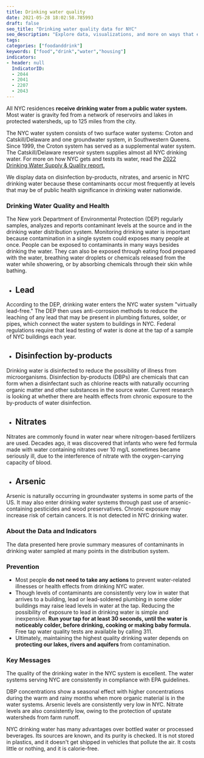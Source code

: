 ```yaml
---
title: Drinking water quality
date: 2021-05-28 18:02:58.785993
draft: false
seo_title: "Drinking water quality data for NYC"
seo_description: "Explore data, visualizations, and more on ways that environments shape health in New York City's neighborhoods.."
tags: 
categories: ["foodanddrink"]
keywords: ["food","drink","water","housing"]
indicators:
- header: null
  IndicatorID:
  - 2044
  - 2041
  - 2207
  - 2043
---
```


All NYC residences **receive drinking water from a public water system.** Most water is gravity fed from a network of reservoirs and lakes in protected watersheds, up to 125 miles from the city.

The NYC water system consists of two surface water systems: Croton and Catskill/Delaware and one groundwater system, in Southwestern Queens. Since 1999, the Croton system has served as a supplemental water system. The Catskill/Delaware reservoir system supplies almost all NYC drinking water. For more on how NYC gets and tests its water, read the [2022 Drinking Water Supply & Quality report.](https://www.nyc.gov/site/dep/about/drinking-water-supply-quality-report.page)

We display data on disinfection by-products, nitrates, and arsenic in NYC drinking water because these contaminants occur most frequently at levels that may be of public health significance in drinking water nationwide. 

### Drinking Water Quality and Health

The New york Department of Environmental Protection (DEP) regularly samples, analyzes and reports contaminant levels at the source and in the drinking water distribution system. Monitoring drinking water is important because contamination in a single system could exposes many people at once. People can be exposed to contaminants in many ways besides drinking the water. They can also be exposed through eating food prepared with the water, breathing water droplets or chemicals released from the water while showering, or by absorbing chemicals through their skin while bathing. 

* ## Lead
According to the DEP, drinking water enters the NYC water system "virtually lead-free." The DEP then uses anti-corrosion methods to reduce the leaching of any lead that may be present in plumbing fixtures, solder, or pipes, which connect the water system to buildings in NYC. Federal regulations require that lead testing of water is done at the tap of a sample of NYC buildings each year. 

* ## Disinfection by-products
Drinking water is disinfected to reduce the possibility of illness from microorganisms. Disinfection by-products (DBPs) are chemicals that can form when a disinfectant such as chlorine reacts with naturally occurring organic matter and other substances in the source water. Current research is looking at whether there are health effects from chronic exposure to the by-products of water disinfection. 

* ## Nitrates
Nitrates are commonly found in water near where nitrogen-based fertilizers are used. Decades ago, it was discovered that infants who were fed formula made with water containing nitrates over 10 mg/L sometimes became seriously ill, due to the interference of nitrate with the oxygen-carrying capacity of blood. 

* ## Arsenic
Arsenic is naturally occurring in groundwater systems in some parts of the US. It may also enter drinking water systems through past use of arsenic-containing pesticides and wood preservatives. Chronic exposure may increase risk of certain cancers. It is not detected in NYC drinking water. 

### About the Data and Indicators

The data presented here provie summary measures of contaminants in drinking water sampled at many points in the distribution system. 

### Prevention

* Most people <strong> do not need to take any actions </strong> to prevent water-related illnesses or health effects from drinking NYC water.
* Though levels of contaminants are consistently very low in water that arrives to a building, lead or lead-soldered plumbing in some older buildings may raise lead levels in water at the tap. Reducing the possibility of exposure to lead in drinking water is simple and inexpensive. <strong> Run your tap for at least 30 seconds, until the water is noticeably colder, before drinking, cooking or making baby formula. </strong> Free tap water quality tests are available by calling 311.
* Ultimately, maintaining the highest quality drinking water depends on <strong> protecting our lakes, rivers and aquifers </strong> from contamination.

### Key Messages

The quality of the drinking water in the NYC system is excellent. The water systems serving NYC are consistently in compliance with EPA guidelines. 

DBP concentrations show a seasonal effect with higher concentrations during the warm and rainy months when more organic material is in the water systems. Arsenic levels are consistently very low in NYC. Nitrate levels are also consistently low, owing to the protection of upstate watersheds from farm runoff. 

NYC drinking water has many advantages over bottled water or processed beverages. Its sources are known, and its purity is checked. It is not stored in plastics, and it doesn't get shipped in vehicles that pollute the air. It costs little or nothing, and it is calorie-free. 
